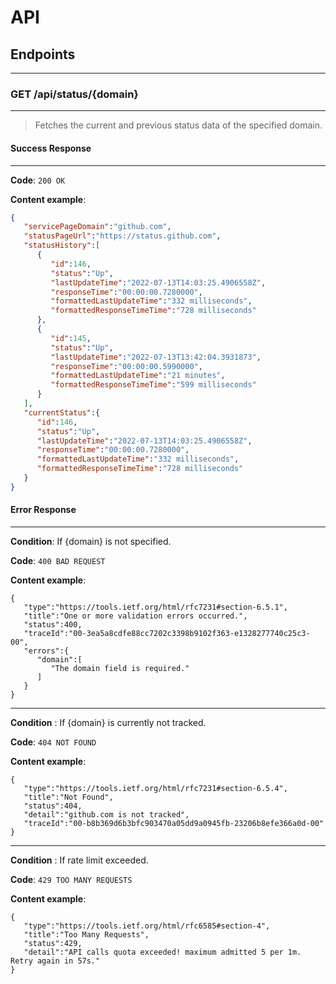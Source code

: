 ﻿# API

## Endpoints
---
 
### GET /api/status/\{domain\}
---

> Fetches the current and previous status data of the specified domain.

#### Success Response
---

**Code**: `200 OK`

**Content example**:

```json
{
   "servicePageDomain":"github.com",
   "statusPageUrl":"https://status.github.com",
   "statusHistory":[
      {
         "id":146,
         "status":"Up",
         "lastUpdateTime":"2022-07-13T14:03:25.4906558Z",
         "responseTime":"00:00:00.7280000",
         "formattedLastUpdateTime":"332 milliseconds",
         "formattedResponseTimeTime":"728 milliseconds"
      },
      {
         "id":145,
         "status":"Up",
         "lastUpdateTime":"2022-07-13T13:42:04.3931873",
         "responseTime":"00:00:00.5990000",
         "formattedLastUpdateTime":"21 minutes",
         "formattedResponseTimeTime":"599 milliseconds"
      }
   ],
   "currentStatus":{
      "id":146,
      "status":"Up",
      "lastUpdateTime":"2022-07-13T14:03:25.4906558Z",
      "responseTime":"00:00:00.7280000",
      "formattedLastUpdateTime":"332 milliseconds",
      "formattedResponseTimeTime":"728 milliseconds"
   }
}
```

#### Error Response
---

**Condition**: If \{domain\} is not specified.

**Code**: `400 BAD REQUEST`

**Content example**: 
```
{
   "type":"https://tools.ietf.org/html/rfc7231#section-6.5.1",
   "title":"One or more validation errors occurred.",
   "status":400,
   "traceId":"00-3ea5a8cdfe88cc7202c3398b9102f363-e1328277740c25c3-00",
   "errors":{
      "domain":[
         "The domain field is required."
      ]
   }
}
```

---

**Condition** : If \{domain\} is currently not tracked.

**Code**: `404 NOT FOUND`

**Content example**: 
```
{
   "type":"https://tools.ietf.org/html/rfc7231#section-6.5.4",
   "title":"Not Found",
   "status":404,
   "detail":"github.com is not tracked",
   "traceId":"00-b8b369d6b3bfc903470a05dd9a0945fb-23206b8efe366a0d-00"
}
```

---

**Condition** : If rate limit exceeded.

**Code**: `429 TOO MANY REQUESTS`

**Content example**: 
```
{
   "type":"https://tools.ietf.org/html/rfc6585#section-4",
   "title":"Too Many Requests",
   "status":429,
   "detail":"API calls quota exceeded! maximum admitted 5 per 1m. Retry again in 57s."
}
```
